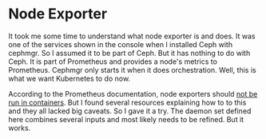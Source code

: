 # Node Exporter

It took me some time to understand what node exporter is and does. 
It was one of the services shown in the console when I installed
Ceph with cephmgr. So I assumed it to be part of Ceph. But it has 
nothing to do with Ceph. It is part of
Prometheus and provides a node's metrics to Prometheus. Cephmgr
only starts it when it does orchestration. Well, this is what
we want Kubernetes to do now.

According to the Prometheus documentation, node exporters should 
[not be run in containers](https://github.com/prometheus/node_exporter#docker).
But I found several resources explaining how to to this and they all
lacked big caveats. So I gave it a try. The daemon set defined here
combines several inputs and most likely needs to be refined. But it works.
